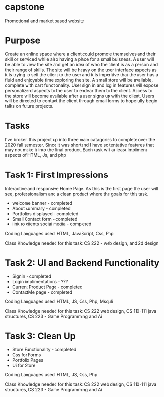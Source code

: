 # capstone
Promotional and market based website

# Purpose
  Create an online space where a client could promote themselves and their skill or serviced while also having a place for a small buisness. A user will be able to view the site and get an idea of who the client is as a person and their range of skills. The site will be heavy on the user interface aspects as it is trying to sell the client to the user and it is imperitive that the user has a fluid and enjoyable time exploring the site. A small store will be available, complete with cart functionality. User sign in and log in features will expose personalizerd aspects to the user to endear them to the client. Access to the store will become available after a user signs up with the client. Users will be directed to contact the client through email forms to hopefully begin talks on future projects.
  
# Tasks
  I've broken this project up into three main catagories to complete over the 2020 fall semester. Since it was shortand I have so tentative features that may not make it into the final product. Each task will at least impliment aspects of HTML, Js, and php
  
# Task 1: First Impressions
  Interactive and responsive Home Page. As this is the first page the user will see, professionalism and a clean product where the goals for this task.
  * welcome banner - completed
  * About summary - completed
  * Portfolios displayed - completed
  * Small Contact form - completed
  * link to clients social media - completed
  
  Coding Languages used: HTML, JavaScript, Css, Php
  
  Class Knowledge needed for this task: CS 222 - web design, and 2d design
  
  # Task 2: UI and Backend Functionality
  * Signin - completed
  * Login implimentations - ???
  * Current Product Page - completed
  * ContactMe page - completed
 
 Coding Languages used: HTML, JS, Css, Php, Msquli
 
 Class Knowledge needed for this task: CS 222 web design, CS 110-111 java structures, CS 223 - Game Programming and Ai
  
  # Task 3: Clean Up
  * Store Functionality - completed
  * Css for Forms
  * Portfolio Pages
  * Ui for Store
  
  Coding Languages used: HTML, JS, Css, Php
 
 Class Knowledge needed for this task: CS 222 web design, CS 110-111 java structures, CS 223 - Game Programming and Ai
